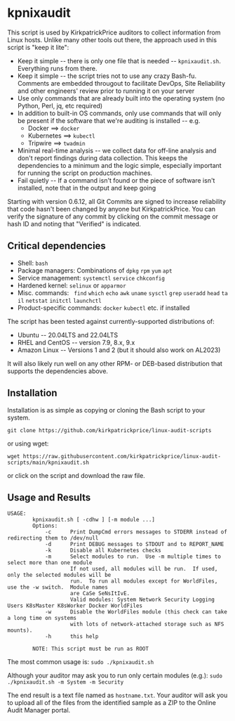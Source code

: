 # kpnixaudit #

This script is used by KirkpatrickPrice auditors to collect information from Linux hosts.  Unlike many other tools out there, the approach used in this script is "keep it lite":
* Keep it simple -- there is only one file that is needed -- `kpnixaudit.sh`.  Everything runs from there.
* Keep it simple -- the script tries not to use any crazy Bash-fu.  Comments are embedded througout to facilitate DevOps, Site Reliability and other engineers' review prior to running it on your server
* Use only commands that are already built into the operating system (no Python, Perl, jq, etc required)
* In addition to built-in OS commands, only use commands that will only be present if the software that we're auditing is installed -- e.g. 
    * Docker ==> `docker`
    * Kubernetes ==> `kubectl`
    * Tripwire ==> `twadmin`
* Minimal real-time analysis -- we collect data for off-line analysis and don't report findings during data collection.  This keeps the dependencies to a minimum and the logic simple, especially important for running the script on production machines.
* Fail quietly -- If a command isn't found or the piece of software isn't installed, note that in the output and keep going

Starting with version 0.6.12, all Git Commits are signed to increase reliability that code hasn't been changed by anyone but KirkpatrickPrice.  You can verify the signature of any commit by clicking on the commit message or hash ID and noting that "Verified" is indicated.

## Critical dependencies ##
* Shell: `bash`
* Package managers: Combinations of `dpkg` `rpm` `yum` `apt`
* Service management: `systemctl` `service` `chkconfig`
* Hardened kernel: `selinux` or `apparmor`
* Misc. commands:   `find` `which` `echo` `awk` `uname` `sysctl` `grep` `useradd` `head` `tail` `netstat` `initctl` `launchctl`
* Product-specific commands: `docker` `kubectl` etc.  if installed

The script has been tested against currently-supported distributions of:
* Ubuntu -- 20.04LTS and 22.04LTS
* RHEL and CentOS -- version 7.9, 8.x, 9.x
* Amazon Linux -- Versions 1 and 2 (but it should also work on AL2023)

It will also likely run well on any other RPM- or DEB-based distribution that supports the dependencies above.

## Installation
Installation is as simple as copying or cloning the Bash script to your system.

`git clone https://github.com/kirkpatrickprice/linux-audit-scripts`

or using wget:

`wget https://raw.githubusercontent.com/kirkpatrickprice/linux-audit-scripts/main/kpnixaudit.sh`

or click on the script and download the raw file.

## Usage and Results
```
USAGE:
        kpnixaudit.sh [ -cdhw ] [-m module ...]
        Options:
            -c      Print DumpCmd errors messages to STDERR instead of redirecting them to /dev/null
            -d      Print DEBUG messages to STDOUT and to REPORT_NAME
            -k      Disable all Kubernetes checks
            -m      Select modules to run.  Use -m multiple times to select more than one module
                    If not used, all modules will be run.  If used, only the selected modules will be
                    run.  To run all modules except for WorldFiles, use the -w switch.  Module names
                    are CaSe SeNsItIvE.
                    Valid modules: System Network Security Logging Users K8sMaster K8sWorker Docker WorldFiles
            -w      Disable the WorldFiles module (this check can take a long time on systems
                    with lots of network-attached storage such as NFS mounts).
            -h      this help

        NOTE: This script must be run as ROOT
```
The most common usage is:
`sudo ./kpnixaudit.sh`

Although your auditor may ask you to run only certain modules (e.g.):
`sudo ./kpnixaudit.sh -m System -m Security`

The end result is a text file named as `hostname.txt`.  Your auditor will ask you to upload all of the files from the identified sample as a ZIP to the Online Audit Manager portal.
